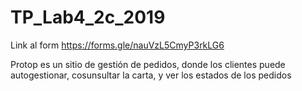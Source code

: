# TP_Lab4_2c_2019

   Link al form https://forms.gle/nauVzL5CmyP3rkLG6
   
   
  Protop es un sitio de gestión de pedidos, donde los clientes puede autogestionar, cosunsultar la carta, y ver los estados de los pedidos
  
  
  
   

